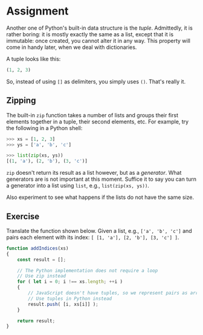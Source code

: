 # Assignment

Another one of Python's built-in data structure is the *tuple*.
Admittedly, it is rather boring: it is mostly exactly the same
as a list, except that it is immutable: once created, you cannot alter
it in any way. This property will come in handy later, when we
deal with dictionaries.

A tuple looks like this:

```python
(1, 2, 3)
```

So, instead of using `[]` as delimiters, you simply uses `()`. That's really it.

## Zipping

The built-in `zip` function takes a number of lists and
groups their first elements together in a tuple, their second elements, etc.
For example, try the following in a Python shell:

```python
>>> xs = [1, 2, 3]
>>> ys = ['a', 'b', 'c']

>>> list(zip(xs, ys))
[(1, 'a'), (2, 'b'), (3, 'c')]
```

`zip` doesn't return its result as a list however, but as a _generator_.
What generators are is not important at this moment.
Suffice it to say you can turn a generator into a list using `list`, e.g., `list(zip(xs, ys))`.

Also experiment to see what happens if the lists do not have the same size.

## Exercise

Translate the function shown below.
Given a list, e.g., `['a', 'b', 'c']` and pairs each element with its index:
`[ [1, 'a'], [2, 'b'], [3, 'c'] ]`.

```javascript
function addIndices(xs)
{
    const result = [];

    // The Python implementation does not require a loop
    // Use zip instead
    for ( let i = 0; i !== xs.length; ++i )
    {
        // JavaScript doesn't have tuples, so we represent pairs as arrays
        // Use tuples in Python instead
        result.push( [i, xs[i]] );
    }

    return result;
}
```
